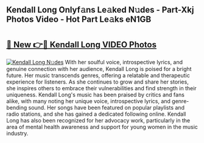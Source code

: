 ## Kendall Long Onlyf𝚊ns Le𝚊ked N𝚞des - Part-Xkj Photos Video - Hot Part Le𝚊ks eN1GB

# <h2><a href="http://ab71251.deff.icu/?id=Kendall+Long">🔗 New 👉🔴 Kendall Long VIDEO Photos</a></h2>

[![Kendall Long N𝚞des](https://i.imgur.com/rIISA9y.gif)](http://ab71251.deff.icu/?id=Kendall+Long)
With her soulful voice, introspective lyrics, and genuine connection with her audience, Kendall Long is poised for a bright future. Her music transcends genres, offering a relatable and therapeutic experience for listeners. As she continues to grow and share her stories, she inspires others to embrace their vulnerabilities and find strength in their uniqueness. Kendall Long's music has been praised by critics and fans alike, with many noting her unique voice, introspective lyrics, and genre-bending sound. Her songs have been featured on popular playlists and radio stations, and she has gained a dedicated following online. Kendall Long has also been recognized for her advocacy work, particularly in the area of mental health awareness and support for young women in the music industry.
